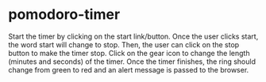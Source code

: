 # pomodoro-timer

Start the timer by clicking on the start link/button. 
Once the user clicks start, the word start will change to stop. Then, the user can click on the stop button to make the timer stop. 
Click on the gear icon to change the length (minutes and seconds) of the timer. 
Once the timer finishes, the ring should change from green to red and an alert message is passed to the browser.